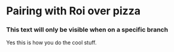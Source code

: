 # Pairing with Roi over pizza

### This text will only be visible when on a specific branch

Yes this is how you do the cool stuff.
